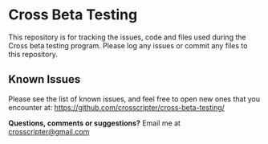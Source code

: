 # Cross Beta Testing

This repository is for tracking the issues, code and files used during the
Cross beta testing program.  Please log any issues or commit any files to
this repository.


## Known Issues
Please see the list of known issues, and feel free to open new ones that you encounter at:
https://github.com/crosscripter/cross-beta-testing/

**Questions, comments or suggestions?**
Email me at <a href="mailto:crosscripter@gmail.com">crosscripter@gmail.com</a>
